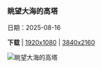 ### 眺望大海的高塔

日期：2025-08-16

**下载**  |  [1920x1080](https://cn.bing.com/th?id=OHR.LyngvigLighthouse_ZH-CN0836204503_1920x1080.jpg)  |  [3840x2160](https://cn.bing.com/th?id=OHR.LyngvigLighthouse_ZH-CN0836204503_UHD.jpg)

![眺望大海的高塔](https://cn.bing.com/th?id=OHR.LyngvigLighthouse_ZH-CN0836204503_1920x1080.jpg "灵维格灯塔，维泽桑讷，丹麦 (© Caroline Brundle Bugge/Getty Images)")


